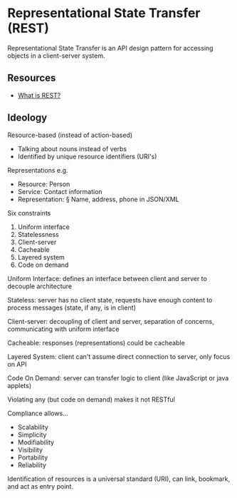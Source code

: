 # Representational State Transfer (REST)

Representational State Transfer is an API design pattern for accessing objects in a client-server system.

## Resources
- [What is REST?](http://www.restapitutorial.com/lessons/whatisrest.html)

## Ideology

Resource-based (instead of action-based)
  - Talking about nouns instead of verbs
  - Identified by unique resource identifiers (URI's)

Representations
e.g. 
  - Resource: Person
  - Service: Contact information
  - Representation:
    § Name, address, phone in JSON/XML

Six constraints
  1. Uniform interface
  2. Statelessness
  3. Client-server
  4. Cacheable
  5. Layered system
  6. Code on demand

Uniform Interface: defines an interface between client and server to decouple architecture

Stateless: server has no client state, requests have enough content to process messages (state, if any, is in client)

Client-server: decoupling of client and server, separation of concerns, communicating with uniform interface

Cacheable: responses (representations) could be cacheable

Layered System: client can't assume direct connection to server, only focus on API

Code On Demand: server can transfer logic to client (like JavaScript or java applets)

Violating any (but code on demand) makes it not RESTful

Compliance allows…
  - Scalability
  - Simplicity
  - Modifiability
  - Visibility
  - Portability
  - Reliability

Identification of resources is a universal standard (URI), can link, bookmark, and act as entry point.
